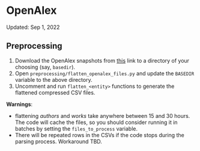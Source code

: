 # OpenAlex

Updated: Sep 1, 2022

## Preprocessing

1. Download the OpenAlex snapshots from [this](https://docs.openalex.org/download-snapshot/download-to-your-machine)
   link to a directory of your choosing (say, `basedir`).
2. Open `preprocessing/flatten_openalex_files.py` and update the `BASEDIR` variable to the above directory.
3. Uncomment and run `flatten_<entity>` functions to generate the flattened compressed CSV files.

**Warnings**:

* flattening _authors_ and _works_ take anywhere between 15 and 30 hours. The code will cache the files, so you
  should consider running it in batches by setting the `files_to_process` variable.
* There will be repeated rows in the CSVs if the code stops during the parsing process. Workaround TBD. 